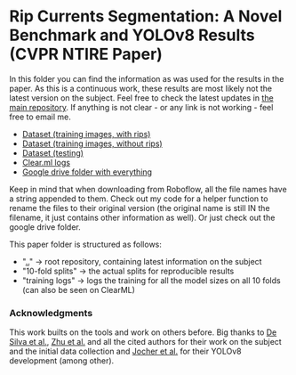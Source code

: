 # Rip Currents Segmentation: A Novel Benchmark and YOLOv8 Results (CVPR NTIRE Paper)

In this folder you can find the information as was used for the results in the paper. As this is a continuous work, these results are most likely not the latest version on the subject. Feel free to check the latest updates in [the main repository](https://github.com/Irikos/rip_currents/). If anything is not clear - or any link is not working - feel free to email me.


* [Dataset (training images, with rips)](https://app.roboflow.com/rip-currents-unibuc/rip-current-segmentation/1)
* [Dataset (training images, without rips)](https://app.roboflow.com/rip-currents-unibuc/rip-current-segmentation/1)
* [Dataset (testing)](https://app.roboflow.com/rip-currents-unibuc/rip-current-segmentation-videos/2)
* [Clear.ml logs](https://app.clear.ml/projects/e644b8fec78149f7975ab049a2e2ee49/experiments)
* [Google drive folder with everything](https://drive.google.com/drive/folders/1op6D2dje7u8djRDMGvTosLEMrPV9V_jR?usp=share_link)

Keep in mind that when downloading from Roboflow, all the file names have a string appended to them. Check out my code for a helper function to rename the files to their original version (the original name is still IN the filename, it just contains other information as well). Or just check out the google drive folder.

This paper folder is structured as follows:

* "[..](https://github.com/Irikos/rip_currents/)" -> root repository, containing latest information on the subject
* "10-fold splits" -> the actual splits for reproducible results
* "training logs" -> logs the training for all the model sizes on all 10 folds (can also be seen on ClearML)
 


### Acknowledgments
This work builts on the tools and work on others before. Big thanks to [De Silva et al.](https://www.sciencedirect.com/science/article/abs/pii/S0378383921000193), [Zhu et al.](https://www.frontiersin.org/articles/10.3389/fmars.2022.930478/full) and all the cited authors for their work on the subject and the initial data collection and [Jocher et al.](https://github.com/ultralytics/ultralytics) for their YOLOv8 development (among other).
